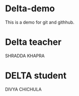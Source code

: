 # Delta-demo
This is a demo for git and githhub.
# Delta teacher
SHRADDA KHAPRA
# DELTA student
DIVYA CHICHULA
